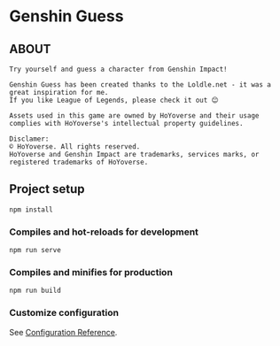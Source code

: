 # Genshin Guess

## ABOUT
```
Try yourself and guess a character from Genshin Impact!

Genshin Guess has been created thanks to the Loldle.net - it was a great inspiration for me.
If you like League of Legends, please check it out 😊

Assets used in this game are owned by HoYoverse and their usage complies with HoYoverse's intellectual property guidelines.

Disclamer:
© HoYoverse. All rights reserved.
HoYoverse and Genshin Impact are trademarks, services marks, or registered trademarks of HoYoverse.
```

## Project setup
```
npm install
```

### Compiles and hot-reloads for development
```
npm run serve
```

### Compiles and minifies for production
```
npm run build
```

### Customize configuration
See [Configuration Reference](https://cli.vuejs.org/config/).
